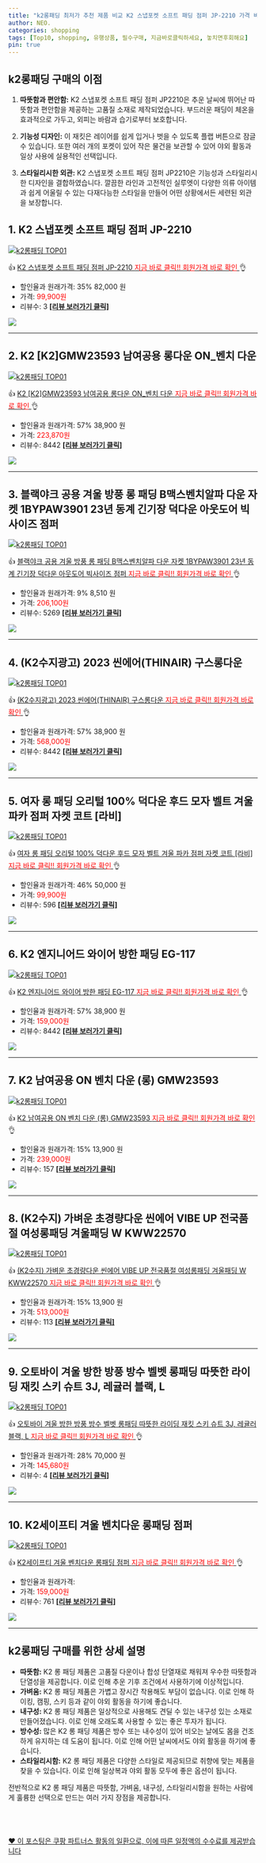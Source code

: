 ```yaml
---
title: "k2롱패딩 최저가 추천 제품 비교 K2 스냅포켓 소프트 패딩 점퍼 JP-2210 가격 비교 최저가장점"
author: NEO.
categories: shopping
tags: [Top10, shopping, 유행상품, 필수구매, 지금바로클릭하세요, 놓치면후회해요]
pin: true
---
```

## k2롱패딩 구매의 이점
1. **따뜻함과 편안함:** K2 스냅포켓 소프트 패딩 점퍼 JP2210은 추운 날씨에 뛰어난 따뜻함과 편안함을 제공하는 고품질 소재로 제작되었습니다. 부드러운 패딩이 체온을 효과적으로 가두고, 외피는 바람과 습기로부터 보호합니다.


2. **기능성 디자인:** 이 재킷은 레이어를 쉽게 입거나 벗을 수 있도록 플랩 버튼으로 잠글 수 있습니다. 또한 여러 개의 포켓이 있어 작은 물건을 보관할 수 있어 야외 활동과 일상 사용에 실용적인 선택입니다.


3. **스타일리시한 외관:** K2 스냅포켓 소프트 패딩 점퍼 JP2210은 기능성과 스타일리시한 디자인을 결합하였습니다. 깔끔한 라인과 고전적인 실루엣이 다양한 의류 아이템과 쉽게 어울릴 수 있는 다재다능한 스타일을 만들어 어떤 상황에서든 세련된 외관을 보장합니다.

   

## 1. K2 스냅포켓 소프트 패딩 점퍼 JP-2210

[![k2롱패딩 TOP01](https://thumbnail9.coupangcdn.com/thumbnails/remote/490x490ex/image/vendor_inventory/d037/6e3524fffa3fc4f2e81578628664d2d721eb1cc7cf949f92de4e95f7c425.jpg)](https://link.coupang.com/re/AFFSDP?lptag=AF3617701&subid=GithubCoopas&pageKey=7645570019&traceid=V0-153&itemId=20328416560&vendorItemId=87413633432)


👍 [K2 스냅포켓 소프트 패딩 점퍼 JP-2210 <font color=red> 지금 바로 클릭!! 회원가격 바로 확인 </font> ](https://link.coupang.com/re/AFFSDP?lptag=AF3617701&subid=GithubCoopas&pageKey=7645570019&traceid=V0-153&itemId=20328416560&vendorItemId=87413633432) 👌 


- 할인율과 원래가격: 35%  82,000   원
- 가격: <span style='color:red'>99,900원</span>
- 리뷰수: 3  [**[리뷰 보러가기 클릭]**](https://link.coupang.com/re/AFFSDP?lptag=AF3617701&subid=GithubCoopas&pageKey=7645570019&traceid=V0-153&itemId=20328416560&vendorItemId=87413633432)

[![](/discount_price.png)](https://link.coupang.com/re/AFFSDP?lptag=AF3617701&subid=GithubCoopas&pageKey=7645570019&traceid=V0-153&itemId=20328416560&vendorItemId=87413633432)

---


   

## 2. K2 [K2]GMW23593 남여공용 롱다운 ON_벤치 다운

[![k2롱패딩 TOP01](https://thumbnail10.coupangcdn.com/thumbnails/remote/490x490ex/image/vendor_inventory/45a8/e8ef236b28fb937f83414cc58409d4adf643cee5c2f0e9750242811ebf64.jpg)](https://link.coupang.com/re/AFFSDP?lptag=AF3617701&subid=GithubCoopas&pageKey=7729459179&traceid=V0-153&itemId=20766662908&vendorItemId=88077720999)


👍 [K2 [K2]GMW23593 남여공용 롱다운 ON_벤치 다운 <font color=red> 지금 바로 클릭!! 회원가격 바로 확인 </font> ](https://link.coupang.com/re/AFFSDP?lptag=AF3617701&subid=GithubCoopas&pageKey=7729459179&traceid=V0-153&itemId=20766662908&vendorItemId=88077720999) 👌 


- 할인율과 원래가격: 57%  38,900   원
- 가격: <span style='color:red'>223,870원</span>
- 리뷰수: 8442  [**[리뷰 보러가기 클릭]**](https://link.coupang.com/re/AFFSDP?lptag=AF3617701&subid=GithubCoopas&pageKey=7729459179&traceid=V0-153&itemId=20766662908&vendorItemId=88077720999)

[![](/discount_price.png)](https://link.coupang.com/re/AFFSDP?lptag=AF3617701&subid=GithubCoopas&pageKey=7729459179&traceid=V0-153&itemId=20766662908&vendorItemId=88077720999)

---


   

## 3. 블랙야크 공용 겨울 방풍 롱 패딩 B맥스벤치알파 다운 자켓 1BYPAW3901 23년 동계 긴기장 덕다운 아웃도어 빅사이즈 점퍼

[![k2롱패딩 TOP01](https://thumbnail10.coupangcdn.com/thumbnails/remote/490x490ex/image/vendor_inventory/8bbe/7be26798d944bc9defd53824afa58b302d6cf6d8f2893d31b26521dff5fa.jpg)](https://link.coupang.com/re/AFFSDP?lptag=AF3617701&subid=GithubCoopas&pageKey=7605364764&traceid=V0-153&itemId=20129041891&vendorItemId=87245873493)


👍 [블랙야크 공용 겨울 방풍 롱 패딩 B맥스벤치알파 다운 자켓 1BYPAW3901 23년 동계 긴기장 덕다운 아웃도어 빅사이즈 점퍼 <font color=red> 지금 바로 클릭!! 회원가격 바로 확인 </font> ](https://link.coupang.com/re/AFFSDP?lptag=AF3617701&subid=GithubCoopas&pageKey=7605364764&traceid=V0-153&itemId=20129041891&vendorItemId=87245873493) 👌 


- 할인율과 원래가격: 9%  8,510   원
- 가격: <span style='color:red'>206,100원</span>
- 리뷰수: 5269  [**[리뷰 보러가기 클릭]**](https://link.coupang.com/re/AFFSDP?lptag=AF3617701&subid=GithubCoopas&pageKey=7605364764&traceid=V0-153&itemId=20129041891&vendorItemId=87245873493)

[![](/discount_price.png)](https://link.coupang.com/re/AFFSDP?lptag=AF3617701&subid=GithubCoopas&pageKey=7605364764&traceid=V0-153&itemId=20129041891&vendorItemId=87245873493)

---


   

## 4. (K2수지광고) 2023 씬에어(THINAIR) 구스롱다운

[![k2롱패딩 TOP01](https://thumbnail6.coupangcdn.com/thumbnails/remote/490x490ex/image/vendor_inventory/ce6f/694e6af9f2f7eaaf02074b428ecc7388a26cc7f71f6871156bf362450279.jpg)](https://link.coupang.com/re/AFFSDP?lptag=AF3617701&subid=GithubCoopas&pageKey=7620722642&traceid=V0-153&itemId=20204033826&vendorItemId=87294485021)


👍 [(K2수지광고) 2023 씬에어(THINAIR) 구스롱다운 <font color=red> 지금 바로 클릭!! 회원가격 바로 확인 </font> ](https://link.coupang.com/re/AFFSDP?lptag=AF3617701&subid=GithubCoopas&pageKey=7620722642&traceid=V0-153&itemId=20204033826&vendorItemId=87294485021) 👌 


- 할인율과 원래가격: 57%  38,900   원
- 가격: <span style='color:red'>568,000원</span>
- 리뷰수: 8442  [**[리뷰 보러가기 클릭]**](https://link.coupang.com/re/AFFSDP?lptag=AF3617701&subid=GithubCoopas&pageKey=7620722642&traceid=V0-153&itemId=20204033826&vendorItemId=87294485021)

[![](/discount_price.png)](https://link.coupang.com/re/AFFSDP?lptag=AF3617701&subid=GithubCoopas&pageKey=7620722642&traceid=V0-153&itemId=20204033826&vendorItemId=87294485021)

---


   

## 5. 여자 롱 패딩 오리털 100% 덕다운 후드 모자 벨트 겨울 파카 점퍼 자켓 코트 [라비]

[![k2롱패딩 TOP01](https://thumbnail9.coupangcdn.com/thumbnails/remote/490x490ex/image/vendor_inventory/11f4/2411c1774d3aeddb59d3f9d3d52b6c23107701c479333cd6bd26e2dd0a18.jpg)](https://link.coupang.com/re/AFFSDP?lptag=AF3617701&subid=GithubCoopas&pageKey=7710886144&traceid=V0-153&itemId=20864035380&vendorItemId=87931413588)


👍 [여자 롱 패딩 오리털 100% 덕다운 후드 모자 벨트 겨울 파카 점퍼 자켓 코트 [라비] <font color=red> 지금 바로 클릭!! 회원가격 바로 확인 </font> ](https://link.coupang.com/re/AFFSDP?lptag=AF3617701&subid=GithubCoopas&pageKey=7710886144&traceid=V0-153&itemId=20864035380&vendorItemId=87931413588) 👌 


- 할인율과 원래가격: 46%  50,000   원
- 가격: <span style='color:red'>99,900원</span>
- 리뷰수: 596  [**[리뷰 보러가기 클릭]**](https://link.coupang.com/re/AFFSDP?lptag=AF3617701&subid=GithubCoopas&pageKey=7710886144&traceid=V0-153&itemId=20864035380&vendorItemId=87931413588)

[![](/discount_price.png)](https://link.coupang.com/re/AFFSDP?lptag=AF3617701&subid=GithubCoopas&pageKey=7710886144&traceid=V0-153&itemId=20864035380&vendorItemId=87931413588)

---


   

## 6. K2 엔지니어드 와이어 방한 패딩 EG-117

[![k2롱패딩 TOP01](https://thumbnail6.coupangcdn.com/thumbnails/remote/490x490ex/image/vendor_inventory/e306/9046b194edcb9ca05f8ca906393888f8c2fc9209c4420be19ab334a6dbfd.jpg)](https://link.coupang.com/re/AFFSDP?lptag=AF3617701&subid=GithubCoopas&pageKey=7643917980&traceid=V0-153&itemId=20319333735&vendorItemId=87405277220)


👍 [K2 엔지니어드 와이어 방한 패딩 EG-117 <font color=red> 지금 바로 클릭!! 회원가격 바로 확인 </font> ](https://link.coupang.com/re/AFFSDP?lptag=AF3617701&subid=GithubCoopas&pageKey=7643917980&traceid=V0-153&itemId=20319333735&vendorItemId=87405277220) 👌 


- 할인율과 원래가격: 57%  38,900   원
- 가격: <span style='color:red'>159,000원</span>
- 리뷰수: 8442  [**[리뷰 보러가기 클릭]**](https://link.coupang.com/re/AFFSDP?lptag=AF3617701&subid=GithubCoopas&pageKey=7643917980&traceid=V0-153&itemId=20319333735&vendorItemId=87405277220)

[![](/discount_price.png)](https://link.coupang.com/re/AFFSDP?lptag=AF3617701&subid=GithubCoopas&pageKey=7643917980&traceid=V0-153&itemId=20319333735&vendorItemId=87405277220)

---


   

## 7. K2 남여공용 ON 벤치 다운 (롱) GMW23593

[![k2롱패딩 TOP01](https://thumbnail8.coupangcdn.com/thumbnails/remote/490x490ex/image/vendor_inventory/36a0/1eb6aab59dbe7069ae146e0590c63c0b8e9bb880820f8057181ccdcd266e.jpg)](https://link.coupang.com/re/AFFSDP?lptag=AF3617701&subid=GithubCoopas&pageKey=7534174023&traceid=V0-153&itemId=19790063210&vendorItemId=88123460323)


👍 [K2 남여공용 ON 벤치 다운 (롱) GMW23593 <font color=red> 지금 바로 클릭!! 회원가격 바로 확인 </font> ](https://link.coupang.com/re/AFFSDP?lptag=AF3617701&subid=GithubCoopas&pageKey=7534174023&traceid=V0-153&itemId=19790063210&vendorItemId=88123460323) 👌 


- 할인율과 원래가격: 15%  13,900   원
- 가격: <span style='color:red'>239,000원</span>
- 리뷰수: 157  [**[리뷰 보러가기 클릭]**](https://link.coupang.com/re/AFFSDP?lptag=AF3617701&subid=GithubCoopas&pageKey=7534174023&traceid=V0-153&itemId=19790063210&vendorItemId=88123460323)

[![](/discount_price.png)](https://link.coupang.com/re/AFFSDP?lptag=AF3617701&subid=GithubCoopas&pageKey=7534174023&traceid=V0-153&itemId=19790063210&vendorItemId=88123460323)

---


   

## 8. (K2수지) 가벼운 초경량다운 씬에어 VIBE UP 전국품절 여성롱패딩 겨울패딩 W KWW22570

[![k2롱패딩 TOP01](https://thumbnail6.coupangcdn.com/thumbnails/remote/490x490ex/image/vendor_inventory/7802/091e2592ae95c181f9e43707be36c2c304b0a33bf12716cfb13076d9f7f7.jpg)](https://link.coupang.com/re/AFFSDP?lptag=AF3617701&subid=GithubCoopas&pageKey=6894368773&traceid=V0-153&itemId=16560581308&vendorItemId=83746740958)


👍 [(K2수지) 가벼운 초경량다운 씬에어 VIBE UP 전국품절 여성롱패딩 겨울패딩 W KWW22570 <font color=red> 지금 바로 클릭!! 회원가격 바로 확인 </font> ](https://link.coupang.com/re/AFFSDP?lptag=AF3617701&subid=GithubCoopas&pageKey=6894368773&traceid=V0-153&itemId=16560581308&vendorItemId=83746740958) 👌 


- 할인율과 원래가격: 15%  13,900   원
- 가격: <span style='color:red'>513,000원</span>
- 리뷰수: 113  [**[리뷰 보러가기 클릭]**](https://link.coupang.com/re/AFFSDP?lptag=AF3617701&subid=GithubCoopas&pageKey=6894368773&traceid=V0-153&itemId=16560581308&vendorItemId=83746740958)

[![](/discount_price.png)](https://link.coupang.com/re/AFFSDP?lptag=AF3617701&subid=GithubCoopas&pageKey=6894368773&traceid=V0-153&itemId=16560581308&vendorItemId=83746740958)

---


   

## 9. 오토바이 겨울 방한 방풍 방수 벨벳 롱패딩 따뜻한 라이딩 재킷 스키 슈트 3J, 레귤러 블랙, L

[![k2롱패딩 TOP01](https://thumbnail10.coupangcdn.com/thumbnails/remote/490x490ex/image/vendor_inventory/6a27/62efb5e33c16b83dc8c2a165df9eb0be3faa392bb701f8a85ca4332827be.jpg)](https://link.coupang.com/re/AFFSDP?lptag=AF3617701&subid=GithubCoopas&pageKey=7739827520&traceid=V0-153&itemId=20820718284&vendorItemId=87889220241)


👍 [오토바이 겨울 방한 방풍 방수 벨벳 롱패딩 따뜻한 라이딩 재킷 스키 슈트 3J, 레귤러 블랙, L <font color=red> 지금 바로 클릭!! 회원가격 바로 확인 </font> ](https://link.coupang.com/re/AFFSDP?lptag=AF3617701&subid=GithubCoopas&pageKey=7739827520&traceid=V0-153&itemId=20820718284&vendorItemId=87889220241) 👌 


- 할인율과 원래가격: 28%  70,000   원
- 가격: <span style='color:red'>145,680원</span>
- 리뷰수: 4  [**[리뷰 보러가기 클릭]**](https://link.coupang.com/re/AFFSDP?lptag=AF3617701&subid=GithubCoopas&pageKey=7739827520&traceid=V0-153&itemId=20820718284&vendorItemId=87889220241)

[![](/discount_price.png)](https://link.coupang.com/re/AFFSDP?lptag=AF3617701&subid=GithubCoopas&pageKey=7739827520&traceid=V0-153&itemId=20820718284&vendorItemId=87889220241)

---


   

## 10. K2세이프티 겨울 벤치다운 롱패딩 점퍼

[![k2롱패딩 TOP01](https://thumbnail10.coupangcdn.com/thumbnails/remote/490x490ex/image/vendor_inventory/feb0/7fef30f967a752dba26e53330d398a2e99ff014524fc92b657964a2d87d8.jpg)](https://link.coupang.com/re/AFFSDP?lptag=AF3617701&subid=GithubCoopas&pageKey=7783800392&traceid=V0-153&itemId=21042886149&vendorItemId=88105568601)


👍 [K2세이프티 겨울 벤치다운 롱패딩 점퍼 <font color=red> 지금 바로 클릭!! 회원가격 바로 확인 </font> ](https://link.coupang.com/re/AFFSDP?lptag=AF3617701&subid=GithubCoopas&pageKey=7783800392&traceid=V0-153&itemId=21042886149&vendorItemId=88105568601) 👌 


- 할인율과 원래가격: 
- 가격: <span style='color:red'>159,000원</span>
- 리뷰수: 761  [**[리뷰 보러가기 클릭]**](https://link.coupang.com/re/AFFSDP?lptag=AF3617701&subid=GithubCoopas&pageKey=7783800392&traceid=V0-153&itemId=21042886149&vendorItemId=88105568601)

[![](/discount_price.png)](https://link.coupang.com/re/AFFSDP?lptag=AF3617701&subid=GithubCoopas&pageKey=7783800392&traceid=V0-153&itemId=21042886149&vendorItemId=88105568601)

---
## k2롱패딩 구매를 위한 상세 설명
* **따뜻함:** K2 롱 패딩 제품은 고품질 다운이나 합성 단열재로 채워져 우수한 따뜻함과 단열성을 제공합니다. 이로 인해 추운 기후 조건에서 사용하기에 이상적입니다.
* **가벼움:** K2 롱 패딩 제품은 가볍고 장시간 착용해도 부담이 없습니다. 이로 인해 하이킹, 캠핑, 스키 등과 같이 야외 활동을 하기에 좋습니다.
* **내구성:**  K2 롱 패딩 제품은 일상적으로 사용해도 견딜 수 있는 내구성 있는 소재로 만들어졌습니다. 이로 인해 오래도록 사용할 수 있는 좋은 투자가 됩니다. 
* **방수성:** 많은 K2 롱 패딩 제품은 방수 또는 내수성이 있어 비오는 날에도 몸을 건조하게 유지하는 데 도움이 됩니다. 이로 인해 어떤 날씨에서도 야외 활동을 하기에 좋습니다.
* **스타일리시함:** K2 롱 패딩 제품은 다양한 스타일로 제공되므로 취향에 맞는 제품을 찾을 수 있습니다. 이로 인해 일상복과 야외 활동 모두에 좋은 옵션이 됩니다.

전반적으로 K2 롱 패딩 제품은 따뜻함, 가벼움, 내구성, 스타일리시함을 원하는 사람에게 훌륭한 선택으로 만드는 여러 가지 장점을 제공합니다.<br><br><br><br><br> [ ❤  이 포스팅은 쿠팡 파트너스 활동의 일환으로, 이에 따른 일정액의 수수료를 제공받습니다](https://link.coupang.com/a/bcEFyh)